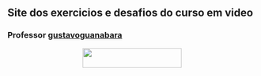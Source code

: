 ## Site dos exercicios e desafios do curso em video 

### Professor <a href="https://github.com/gustavoguanabara" target="_blank" rel="noopener noreferrer">gustavoguanabara</a>
 

 <p align="center">
    <a href="https://gelcimarmoraes.github.io/site-exercicios-desafios-curso-em-video" target="_blank" rel="noopener noreferrer">
        <img src="https://img.shields.io/static/v1?label=|&message=WEBSITE&color=82D8F9&style=plastic&logo=google-chrome&logo-color=white" width="200" height="40"/>
    </a> 
</p>

